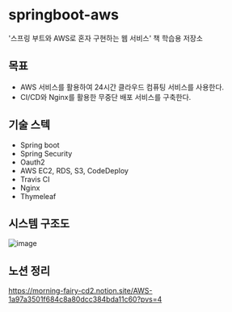 # springboot-aws
'스프링 부트와 AWS로 혼자 구현하는 웹 서비스' 책 학습용 저장소

## 목표
- AWS 서비스를 활용하여 24시간 클라우드 컴퓨팅 서비스를 사용한다.
- CI/CD와 Nginx를 활용한 무중단 배포 서비스를 구축한다.

## 기술 스텍
- Spring boot
- Spring Security
- Oauth2
- AWS EC2, RDS, S3, CodeDeploy
- Travis CI
- Nginx
- Thymeleaf

## 시스템 구조도
![image](https://github.com/phdljr/springboot-aws/assets/68233342/144b2647-5e5b-40ea-9508-1120a788bd8a)

## 노션 정리
https://morning-fairy-cd2.notion.site/AWS-1a97a3501f684c8a80dcc384bda11c60?pvs=4
